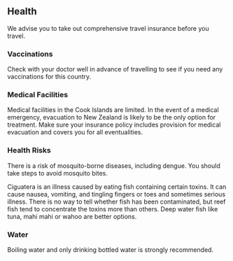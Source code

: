 ## Health

We advise you to take out comprehensive travel insurance before you travel.

### **Vaccinations**

Check with your doctor well in advance of travelling to see if you need any vaccinations for this country.

### **Medical Facilities**

Medical facilities in the Cook Islands are limited. In the event of a medical emergency, evacuation to New Zealand is likely to be the only option for treatment. Make sure your insurance policy includes provision for medical evacuation and covers you for all eventualities.

### **Health Risks**

There is a risk of mosquito-borne diseases, including dengue. You should take steps to avoid mosquito bites.

Ciguatera is an illness caused by eating fish containing certain toxins. It can cause nausea, vomiting, and tingling fingers or toes and sometimes serious illness. There is no way to tell whether fish has been contaminated, but reef fish tend to concentrate the toxins more than others. Deep water fish like tuna, mahi mahi or wahoo are better options.

### **Water**

Boiling water and only drinking bottled water is strongly recommended.